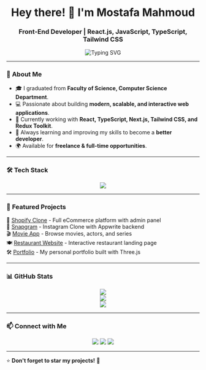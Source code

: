 <h1 align="center">Hey there! 👋 I'm Mostafa Mahmoud</h1>
<h3 align="center">Front-End Developer | React.js, JavaScript, TypeScript, Tailwind CSS</h3>

<p align="center">
  <img src="https://readme-typing-svg.herokuapp.com?font=Fira+Code&pause=1000&color=32CD32&width=435&lines=Front-End+Developer;React.js+%7C+TypeScript+%7C+Tailwind+CSS;Building+Modern+and+Scalable+Web+Apps" alt="Typing SVG" />
</p>

---

### 🚀 **About Me**
- 🎓 I graduated from **Faculty of Science, Computer Science Department**.
- 💻 Passionate about building **modern, scalable, and interactive web applications**.
- 🚀 Currently working with **React, TypeScript, Next.js, Tailwind CSS, and Redux Toolkit**.
- 🎯 Always learning and improving my skills to become a **better developer**.
- 🌍 Available for **freelance & full-time opportunities**.

---

### 🛠 **Tech Stack**
<p align="center">
  <img src="https://skillicons.dev/icons?i=html,css,js,ts,react,nextjs,redux,tailwind,bootstrap,shadcn,nodejs,mongodb,figma,git,github" />
</p>

---

### 📂 **Featured Projects**
🚀 [Shopify Clone](https://shopify-ulee.vercel.app/) - Full eCommerce platform with admin panel  
📸 [Snapgram](https://insta1-five.vercel.app/) - Instagram Clone with Appwrite backend  
🎬 [Movie App](https://movie-app-khaki-five.vercel.app/) - Browse movies, actors, and series  
🍽 [Restaurant Website](https://mostafaalagmy.github.io/restaurant/) - Interactive restaurant landing page  
🛠 [Portfolio](https://my-portfolio-nu-lovat-69.vercel.app/) - My personal portfolio built with Three.js  

---

### 📊 **GitHub Stats**
<p align="center">
  <img src="https://github-readme-stats.vercel.app/api?username=MostafaAlagmy&show_icons=true&theme=radical" />
  <br/>
  <img src="https://github-readme-streak-stats.herokuapp.com/?user=MostafaAlagmy&theme=radical" />
  <br/>
  <img src="https://github-readme-stats.vercel.app/api/top-langs/?username=MostafaAlagmy&layout=compact&theme=radical" />
</p>

---

### 📫 **Connect with Me**
<p align="center">
  <a href="mailto:mostafamahmoudalagmy123412@gmail.com"><img src="https://img.shields.io/badge/Gmail-D14836?style=for-the-badge&logo=gmail&logoColor=white"></a>
  <a href="https://www.linkedin.com/in/mostafa-alagmy-b14855265/"><img src="https://img.shields.io/badge/LinkedIn-0077B5?style=for-the-badge&logo=linkedin&logoColor=white"></a>
  <a href="https://github.com/MostafaAlagmy"><img src="https://img.shields.io/badge/GitHub-181717?style=for-the-badge&logo=github&logoColor=white"></a>
</p>

---

⭐ **Don't forget to star my projects!** 🚀
